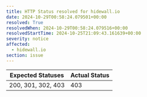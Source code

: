 ```yaml
---
title: HTTP Status resolved for hidewall.io
date: 2024-10-29T00:58:24.079501+00:00
resolved: True
resolvedWhen: 2024-10-29T00:58:24.079516+00:00
resolvedStartTime: 2024-10-25T21:09:43.161639+00:00
severity: notice
affected:
  - hidewall.io
section: issue
---
```


| Expected Statuses | Actual Status  |
|-------------------|----------------|
| 200, 301, 302, 403 | 403 |
